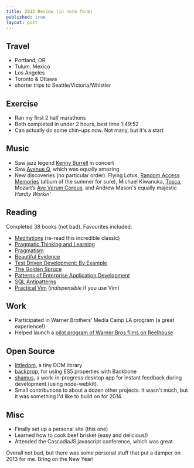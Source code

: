 ```yaml
---
title: 2013 Review (in note form)
published: true
layout: post
---
```


## Travel
* Portland, OR
* Tulum, Mexico
* Los Angeles
* Toronto & Ottawa
* shorter trips to Seattle/Victoria/Whistler

## Exercise
* Ran my first 2 half marathons
* Both completed in under 2 hours, best time 1:49:52
* Can actually do some chin-ups now. Not many, but it's a start

## Music
* Saw jazz legend [Kenny Burrell](http://en.wikipedia.org/wiki/Kenny_Burrell) in concert
* Saw [Avenue Q](http://en.wikipedia.org/wiki/Avenue_q), which was equally amazing
* New discoveries (no particular order): Flying Lotus,
  [Random Access Memories](http://en.wikipedia.org/wiki/Random_Access_Memories) (album
  of the summer for sure), Michael Kiwanuka, [Tosca](http://en.wikipedia.org/wiki/Tosca),
  Mozart’s [Ave Verum Corpus](https://www.youtube.com/watch?v=6KUDs8KJc_c),
  and Andrew Mason's equally majestic *Hardly Workin’*

## Reading
Completed 38 books (not bad). Favourites included:
  * [Meditations](http://en.wikipedia.org/wiki/Meditations) (re-read this incredible classic)
  * [Pragmatic Thinking and Learning](http://www.amazon.com/Pragmatic-Thinking-Learning-Refactor-Programmers/dp/1934356050)
  * [Pragmatism](http://www.amazon.com/Pragmatism-Philosophical-Classics-William-James/dp/0486282708)
  * [Beautiful Evidence](http://www.amazon.com/Beautiful-Evidence-Edward-R-Tufte/dp/0961392177)
  * [Test Driven Development: By Example](http://www.amazon.com/Test-Driven-Development-By-Example/dp/0321146530/)
  * [The Golden Spruce](http://www.amazon.com/The-Golden-Spruce-Story-Madness/dp/0393328643)
  * [Patterns of Enterprise Application Development](http://www.amazon.com/Patterns-Enterprise-Application-Architecture-Martin/dp/0321127420)
  * [SQL Antipatterns](http://www.amazon.com/SQL-Antipatterns-Programming-Pragmatic-Programmers/dp/1934356557)
  * [Practical Vim](http://www.amazon.com/Practical-Vim-Thought-Pragmatic-Programmers/dp/1934356980) (*indispensible* if you use Vim)

## Work
* Participated in Warner Brothers’ Media Camp LA program (a great experience!)
* Helped launch a [pilot program of Warner Bros films on Reelhouse](http://variety.com/2013/digital/news/warner-bros-kicks-off-test-in-startup-reelhouses-enhanced-digital-storefront-1200923528/)

## Open Source
* [littledom](https://github.com/af/littledom), a tiny DOM library
* [backprop](https://github.com/af/backprop), for using ES5 properties with Backbone
* [shamus](https://github.com/af/shamus), a work-in-progress desktop app for
  instant feedback during development (using node-webkit).
* Small contributions to about a dozen other projects. It wasn't much, but it was
  something I'd like to build on for 2014.

## Misc
* Finally set up a personal site (this one)
* Learned how to cook beef brisket (easy and delicious!)
* Attended the CascadiaJS javascript conference, which was great


Overall not bad, but there was some personal stuff that put a damper on 2013
for me. Bring on the New Year!
